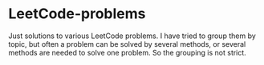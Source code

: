 # LeetCode-problems

Just solutions to various LeetCode problems.
I have tried to group them by topic, but often a problem can be solved by several methods, or several methods are needed to solve one problem.
So the grouping is not strict.
